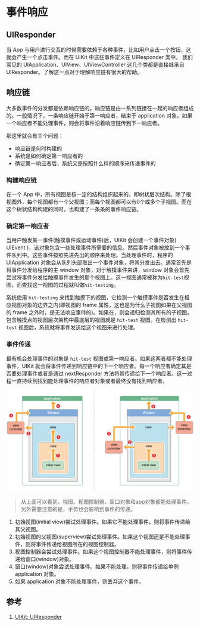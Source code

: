 # 事件响应
## UIResponder
当 App 与用户进行交互的时候需要依赖于各种事件，比如用户点击一个按钮，这就会产生一个点击事件。而在 UIKit 中这些事件定义在 UIResponder 类中。
我们常见的 UIApplication、UIView、UIViewController 这几个类都是直接继承自 UIResponder。了解这一点对于理解响应链有很大的帮助。

## 响应链
大多数事件的分发都是依赖响应链的。响应链是由一系列链接在一起的响应者组成的。一般情况下，一条响应链开始于第一响应者，结束于 application 对象。如果一个响应者不能处理事件，则会将事件沿着响应链传到下一响应者。

那这里就会有三个问题：

- 响应链是何时构建的
- 系统是如何确定第一响应者的
- 确定第一响应者后，系统又是按照什么样的顺序来传递事件的

### 构建响应链
在一个 App 中，所有视图是按一定的结构组织起来的，即树状层次结构。除了根视图外，每个视图都有一个父视图；而每个视图都可以有0个或多个子视图。而在这个树状结构构建的同时，也构建了一条条的事件响应链。

### 确定第一响应者
当用户触发某一事件(触摸事件或运动事件)后，UIKit 会创建一个事件对象( UIEvent )，该对象包含一些处理事件所需要的信息。然后事件对象被放到一个事件队列中。这些事件按照先进先出的顺序来处理。当处理事件时，程序的 UIApplication 对象会从队列头部取出一个事件对象，将其分发出去。通常首先是将事件分发给程序的主 window 对象，对于触摸事件来讲，window 对象会首先尝试将事件分发给触摸事件发生的那个视图上。这一视图通常被称为`hit-test`视图，而查找这一视图的过程就叫做`hit-testing`。

系统使用 `hit-testing` 来找到触摸下的视图，它检测一个触摸事件是否发生在相应视图对象的边界之内(即视图的 frame 属性，这也是为什么子视图如果在父视图的 frame 之外时，是无法响应事件的)。如果在，则会递归检测其所有的子视图。包含触摸点的视图层次架构中最底层的视图就是 `hit-test` 视图。在检测出 `hit-test` 视图后，系统就将事件发送给这个视图来进行处理。

### 事件传递
最有机会处理事件的对象是 `hit-test` 视图或第一响应者。如果这两者都不能处理事件，UIKit 就会将事件传递到响应链中的下一个响应者。每一个响应者确定其是否要处理事件或者是通过 nextResponder 方法将其传递给下一个响应者。这一过程一直持续到找到能处理事件的响应者对象或者最终没有找到响应者。

![](./images/responder_1.png)

>从上面可以看到，视图、视图控制器、窗口对象和app对象都能处理事件。另外需要注意的是，手势也会影响到事件的传递。

1. 初始视图(initial view)尝试处理事件。如果它不能处理事件，则将事件传递给其父视图。
2. 初始视图的父视图(superview)尝试处理事件。如果这个视图还是不能处理事件，则将事件传递给视图所在的视图控制器。
3. 视图控制器会尝试处理事件。如果这个视图控制器不能处理事件，则将事件传递给窗口(window)对象。
4. 窗口(window)对象尝试处理事件。如果不能处理，则将事件传递给单例 application 对象。
5. 如果 application 对象不能处理事件，则丢弃这个事件。


## 参考
1. [UIKit: UIResponder](http://southpeak.github.io/2015/03/07/cocoa-uikit-uiresponder/)